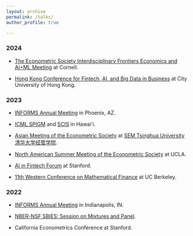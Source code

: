 ```yaml
---
layout: archive
permalink: /talks/
author_profile: true

---
```


### 2024

* [The Econometric Society Interdisciplinary Frontiers Economics and AI+ML Meeting](https://www.econometricsociety.org/regional-activities/schedule/2024/08/13/2024-ESIFEconomics-and-AIML-Meeting#logistics) at Cornell.

* [Hong Kong Conference for Fintech, AI, and Big Data in Business](https://cityuhkfintech.com/) at City University of Hong Kong.

### 2023

* [INFORMS Annual Meeting](https://events.rdmobile.com/Sessions/Details/1911002) in Phoenix, AZ.

* [ICML SPIGM](https://spigmworkshop.github.io/) and [SCIS](https://sites.google.com/view/scis-workshop-23/home?authuser=0) in Hawai'i.

* [Asian Meeting of the Econometric Society](https://www.51xueshuo.com/#/2023ames) at [SEM Tsinghua University 清华大学经管学院](https://www.sem.tsinghua.edu.cn/en/).

* [North American Summer Meeting of the Econometric Society](https://www.econometricsociety.org/regional-activities/schedule/2023/06/22/2023-North-American-Summer-Meeting-NASM-Los-Angeles-CA#home) at UCLA.

* [AI in Fintech Forum](https://fintech.stanford.edu/events/conferences/ai-fintech-forum-2023) at Stanford.

* [11th Western Conference on Mathematical Finance](https://sites.google.com/berkeley.edu/11th-western-conference-on-mat) at UC Berkeley.

### 2022

* [INFORMS Annual Meeting](https://www.abstractsonline.com/pp8/?__hstc=194041586.762f295e93961034a41049274ffef2ff.1665849846782.1665849846782.1665849846782.1&__hssc=194041586.1.1665849846782&__hsfp=1146172503&hsCtaTracking=025ee829-9db5-4f89-95dc-637573ec15db%7Cea016d7d-8b17-4156-8c3b-c1c801f2ba1f#!/10693/presentation/4792) in Indianapolis, IN. 

* [NBER-NSF SBIES: Session on Mixtures and Panel](https://papers.ssrn.com/sol3/papers.cfm?abstract_id=4315891).

* California Econometrics Conference at Stanford.
